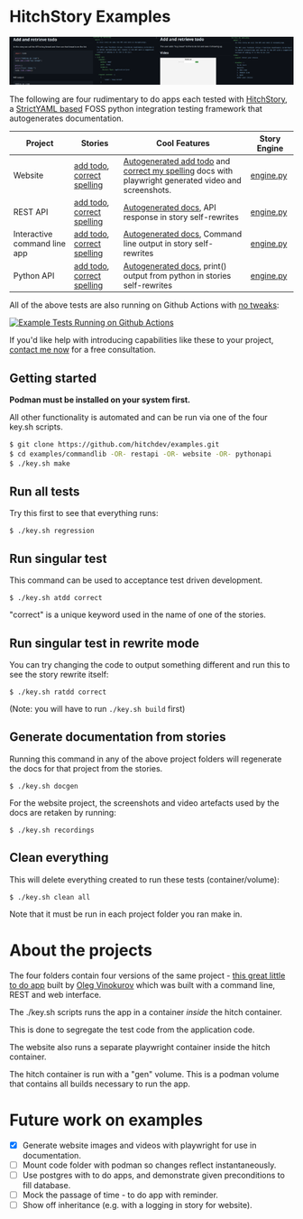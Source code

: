 # HitchStory Examples

[![Example stories and docs](https://raw.githubusercontent.com/hitchdev/examples/main/.github/hitchstory-screenshots-small.png)](https://raw.githubusercontent.com/hitchdev/examples/main/.github/hitchstory-screenshots.png)

The following are four rudimentary to do apps each tested with
[HitchStory](https://hitchdev.com/hitchstory), a
[StrictYAML based](https://hitchdev.com/hitchstory/why/strictyaml)
FOSS python integration testing framework that autogenerates documentation.

Project | Stories | Cool Features | Story Engine
---|---|---|---
Website | [add todo](https://github.com/hitchdev/examples/tree/main/website/story/add-todo.story), [correct spelling](https://github.com/hitchdev/examples/tree/main/website/story/correct-my-spelling.story) | [Autogenerated add todo](https://github.com/hitchdev/examples/tree/main/website/docs/add-todo.md) and [correct my spelling](https://github.com/hitchdev/examples/tree/main/website/docs/correct-my-spelling.md) docs with playwright generated video and screenshots. | [engine.py](https://github.com/hitchdev/examples/tree/main/website/hitch/engine.py)
REST API | [add todo](https://github.com/hitchdev/examples/tree/main/restapi/story/add-todo.story), [correct spelling](https://github.com/hitchdev/examples/tree/main/restapi/story/correct-my-spelling.story) | [Autogenerated docs](https://github.com/hitchdev/examples/tree/main/restapi/docs), API response in story self-rewrites | [engine.py](https://github.com/hitchdev/examples/tree/main/restapi/hitch/engine.py)
Interactive command line app | [add todo](https://github.com/hitchdev/examples/tree/main/commandline/story/add-todo.story), [correct spelling](https://github.com/hitchdev/examples/tree/main/commandline/story/correct-my-spelling.story) | [Autogenerated docs](https://github.com/hitchdev/examples/tree/main/commandline/docs), Command line output in story self-rewrites | [engine.py](https://github.com/hitchdev/examples/tree/main/commandline/hitch/engine.py)
Python API | [add todo](https://github.com/hitchdev/examples/tree/main/pythonapi/story/add-todo.story), [correct spelling](https://github.com/hitchdev/examples/tree/main/pythonapi/story/correct-my-spelling.story) | [Autogenerated docs](https://github.com/hitchdev/examples/tree/main/pythonapi/docs), print() output from python in stories self-rewrites | [engine.py](https://github.com/hitchdev/examples/tree/main/pythonapi/hitch/engine.py)

All of the above tests are also running on Github Actions with [no tweaks](https://github.com/hitchdev/examples/blob/main/.github/workflows/regression.yml):

[![Example Tests Running on Github Actions](https://github.com/hitchdev/examples/actions/workflows/regression.yml/badge.svg)](https://github.com/hitchdev/examples/actions/workflows/regression.yml)


If you'd like help with introducing capabilities like these to your project, [contact me now](hitchdev.com/consulting) for a free consultation.

## Getting started

**Podman must be installed on your system first.**

All other functionality is automated and can be run via one of the 
four key.sh scripts. 

```bash
$ git clone https://github.com/hitchdev/examples.git
$ cd examples/commandlib -OR- restapi -OR- website -OR- pythonapi
$ ./key.sh make
```

## Run all tests

Try this first to see that everything runs:

```
$ ./key.sh regression
```

## Run singular test

This command can be used to acceptance test driven development.

```
$ ./key.sh atdd correct
```

"correct" is a unique keyword used in the name of one of the stories.

## Run singular test in rewrite mode

You can try changing the code to output something different and run this to 
see the story rewrite itself:

```
$ ./key.sh ratdd correct
```

(Note: you will have to run `./key.sh build` first)

## Generate documentation from stories

Running this command in any of the above project folders will regenerate the docs for that project from the stories.

```
$ ./key.sh docgen
```

For the website project, the screenshots and video artefacts
used by the docs are retaken by running:

```
$ ./key.sh recordings
```


## Clean everything

This will delete everything created to run these tests (container/volume):

```
$ ./key.sh clean all
```

Note that it must be run in each project folder you ran make in.

# About the projects

The four folders contain four versions of the same project -
[this great little to do app](https://github.com/ovinokurov/ToDo)
built by [Oleg Vinokurov](https://github.com/ovinokurov) which was built
with a command line, REST and web interface.

The ./key.sh scripts runs the app in a container *inside* the hitch container.

This is done to segregate the test code from the application code.

The website also runs a separate playwright container inside the hitch container.

The hitch container is run with a "gen" volume. This is a podman volume that
contains all builds necessary to run the app.


# Future work on examples

- [X] Generate website images and videos with playwright for use in documentation.
- [ ] Mount code folder with podman so changes reflect instantaneously.
- [ ] Use postgres with to do apps, and demonstrate given preconditions to fill database.
- [ ] Mock the passage of time - to do app with reminder.
- [ ] Show off inheritance (e.g. with a logging in story for website).
